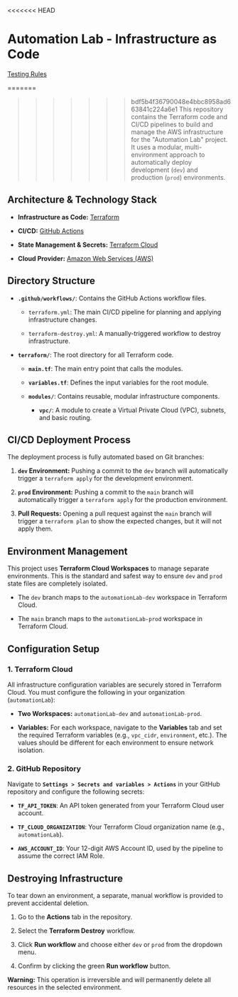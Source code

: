 <<<<<<< HEAD
# Automation Lab - Infrastructure as Code
[Testing Rules](Testing-Rules)

=======
>>>>>>> bdf5b4f36790048e4bbc8958ad663841c224a6e1
This repository contains the Terraform code and CI/CD pipelines to build and manage the AWS infrastructure for the "Automation Lab" project. It uses a modular, multi-environment approach to automatically deploy development (`dev`) and production (`prod`) environments.

## Architecture & Technology Stack

* **Infrastructure as Code:** [Terraform](https://www.terraform.io/)

* **CI/CD:** [GitHub Actions](https://github.com/features/actions)

* **State Management & Secrets:** [Terraform Cloud](https://www.terraform.io/cloud)

* **Cloud Provider:** [Amazon Web Services (AWS)](https://aws.amazon.com/)

## Directory Structure

* **`.github/workflows/`**: Contains the GitHub Actions workflow files.

  * `terraform.yml`: The main CI/CD pipeline for planning and applying infrastructure changes.

  * `terraform-destroy.yml`: A manually-triggered workflow to destroy infrastructure.

* **`terraform/`**: The root directory for all Terraform code.

  * **`main.tf`**: The main entry point that calls the modules.

  * **`variables.tf`**: Defines the input variables for the root module.

  * **`modules/`**: Contains reusable, modular infrastructure components.

    * **`vpc/`**: A module to create a Virtual Private Cloud (VPC), subnets, and basic routing.

## CI/CD Deployment Process

The deployment process is fully automated based on Git branches:

1. **`dev` Environment:** Pushing a commit to the `dev` branch will automatically trigger a `terraform apply` for the development environment.

2. **`prod` Environment:** Pushing a commit to the `main` branch will automatically trigger a `terraform apply` for the production environment.

3. **Pull Requests:** Opening a pull request against the `main` branch will trigger a `terraform plan` to show the expected changes, but it will not apply them.

## Environment Management

This project uses **Terraform Cloud Workspaces** to manage separate environments. This is the standard and safest way to ensure `dev` and `prod` state files are completely isolated.

* The `dev` branch maps to the `automationLab-dev` workspace in Terraform Cloud.

* The `main` branch maps to the `automationLab-prod` workspace in Terraform Cloud.

## Configuration Setup

### 1. Terraform Cloud

All infrastructure configuration variables are securely stored in Terraform Cloud. You must configure the following in your organization (`automationLab`):

* **Two Workspaces:** `automationLab-dev` and `automationLab-prod`.

* **Variables:** For each workspace, navigate to the **Variables** tab and set the required Terraform variables (e.g., `vpc_cidr`, `environment`, etc.). The values should be different for each environment to ensure network isolation.

### 2. GitHub Repository

Navigate to **`Settings > Secrets and variables > Actions`** in your GitHub repository and configure the following secrets:

* **`TF_API_TOKEN`**: An API token generated from your Terraform Cloud user account.

* **`TF_CLOUD_ORGANIZATION`**: Your Terraform Cloud organization name (e.g., `automationLab`).

* **`AWS_ACCOUNT_ID`**: Your 12-digit AWS Account ID, used by the pipeline to assume the correct IAM Role.

## Destroying Infrastructure

To tear down an environment, a separate, manual workflow is provided to prevent accidental deletion.

1. Go to the **Actions** tab in the repository.

2. Select the **Terraform Destroy** workflow.

3. Click **Run workflow** and choose either `dev` or `prod` from the dropdown menu.

4. Confirm by clicking the green **Run workflow** button.

**Warning:** This operation is irreversible and will permanently delete all resources in the selected environment.
